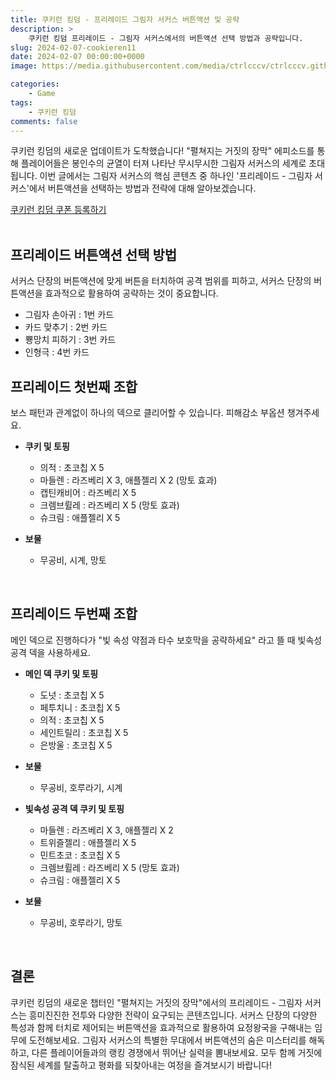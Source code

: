 ```yaml
---
title: 쿠키런 킹덤 - 프리레이드 그림자 서커스 버튼액션 및 공략
description: >  
    쿠키런 킹덤 프리레이드 - 그림자 서커스에서의 버튼액션 선택 방법과 공략입니다.
slug: 2024-02-07-cookieren11
date: 2024-02-07 00:00:00+0000
image: https://media.githubusercontent.com/media/ctrlcccv/ctrlcccv.github.io/master/assets/img/post/2024-02-07-cookieren11.webp

categories:
    - Game
tags:
    - 쿠키런 킹덤
comments: false
---
```

쿠키런 킹덤의 새로운 업데이트가 도착했습니다! "펼쳐지는 거짓의 장막" 에피소드를 통해 플레이어들은 봉인수의 균열이 터져 나타난 무시무시한 그림자 서커스의 세계로 초대됩니다. 이번 글에서는 그림자 서커스의 핵심 콘텐츠 중 하나인 '프리레이드 - 그림자 서커스'에서 버튼액션을 선택하는 방법과 전략에 대해 알아보겠습니다.  

<div class="btn_wrap">
    <a href="https://www.sk2gacha.com/ckk/coupon/">쿠키런 킹덤 쿠폰 등록하기</a>
</div>

<br>

## 프리레이드 버튼액션 선택 방법
서커스 단장의 버튼액션에 맞게 버튼을 터치하여 공격 범위를 피하고, 서커스 단장의 버튼액션을 효과적으로 활용하여 공략하는 것이 중요합니다.

* 그림자 손아귀 : 1번 카드  
* 카드 맞추기 : 2번 카드  
* 뿅망치 피하기 : 3번 카드  
* 인형극 : 4번 카드  

<script async src="https://pagead2.googlesyndication.com/pagead/js/adsbygoogle.js?client=ca-pub-8535540836842352" crossorigin="anonymous"></script>
<ins class="adsbygoogle"
     style="display:block; text-align:center;"
     data-ad-layout="in-article"
     data-ad-format="fluid"
     data-ad-client="ca-pub-8535540836842352"
     data-ad-slot="2974559225"></ins>
<script>
     (adsbygoogle = window.adsbygoogle || []).push({});
</script>


## 프리레이드 첫번째 조합
보스 패턴과 관계없이 하나의 덱으로 클리어할 수 있습니다. 피해감소 부옵션 챙겨주세요.

* **쿠키 및 토핑**  
  * 의적 : 초코칩 X 5  
  * 마들렌 : 라즈베리 X 3, 애플젤리 X 2 (망토 효과)    
  * 캡틴캐비어 : 라즈베리 X 5  
  * 크렘브륄레 : 라즈베리 X 5 (망토 효과)   
  * 슈크림 : 애플젤리 X 5  

* **보물**  
  * 무공비, 시계, 망토     

<br>

## 프리레이드 두번째 조합
메인 덱으로 진행하다가 "빛 속성 약점과 타수 보호막을 공략하세요" 라고 뜰 때 빛속성 공격 덱을 사용하세요.

* **메인 덱 쿠키 및 토핑**  
  * 도넛 : 초코칩 X 5  
  * 페투치니 : 초코칩 X 5  
  * 의적 : 초코칩 X 5  
  * 세인트릴리 : 초코칩 X 5  
  * 은방울 : 초코칩 X 5  

* **보물**  
  * 무공비, 호루라기, 시계     

* **빛속성 공격 덱 쿠키 및 토핑**  
  * 마들렌 : 라즈베리 X 3, 애플젤리 X 2   
  * 트위즐젤리 : 애플젤리 X 5  
  * 민트초코 : 초코칩 X 5  
  * 크렘브륄레 : 라즈베리 X 5 (망토 효과)
  * 슈크림 : 애플젤리 X 5  

* **보물**  
  * 무공비, 호루라기, 망토     
<br>


## 결론
쿠키런 킹덤의 새로운 챕터인 "펼쳐지는 거짓의 장막"에서의 프리레이드 - 그림자 서커스는 흥미진진한 전투와 다양한 전략이 요구되는 콘텐츠입니다. 서커스 단장의 다양한 특성과 함께 터치로 제어되는 버튼액션을 효과적으로 활용하여 요정왕국을 구해내는 임무에 도전해보세요. 그림자 서커스의 특별한 무대에서 버튼액션의 숨은 미스터리를 해독하고, 다른 플레이어들과의 랭킹 경쟁에서 뛰어난 실력을 뽐내보세요. 모두 함께 거짓에 잠식된 세계를 탈출하고 평화를 되찾아내는 여정을 즐겨보시기 바랍니다!  


